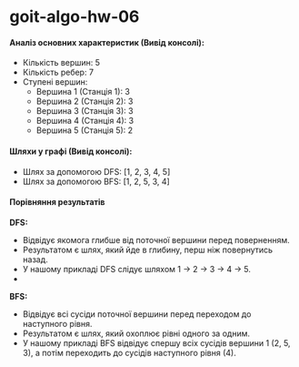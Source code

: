# goit-algo-hw-06

#### Аналіз основних характеристик (Вивід консолі):
- Кількість вершин: 5
- Кількість ребер: 7
- Ступені вершин:
  - Вершина 1 (Станція 1): 3
  - Вершина 2 (Станція 2): 3
  - Вершина 3 (Станція 3): 3
  - Вершина 4 (Станція 4): 3
  - Вершина 5 (Станція 5): 2

#### Шляхи у графі (Вивід консолі):
- Шлях за допомогою DFS:
[1, 2, 3, 4, 5]
- Шлях за допомогою BFS:
[1, 2, 5, 3, 4]


#### Порівняння результатів

**DFS:**
- Відвідує якомога глибше від поточної вершини перед поверненням.
- Результатом є шлях, який йде в глибину, перш ніж повернутись назад.
- У нашому прикладі DFS слідує шляхом 1 -> 2 -> 3 -> 4 -> 5.
- 
**BFS:**
- Відвідує всі сусіди поточної вершини перед переходом до наступного рівня.
- Результатом є шлях, який охоплює рівні одного за одним.
- У нашому прикладі BFS відвідує спершу всіх сусідів вершини 1 (2, 5, 3), а потім переходить до сусідів наступного рівня (4).